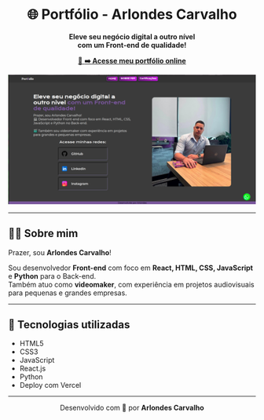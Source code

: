 <h1 align="center">🌐 Portfólio - Arlondes Carvalho</h1>

<p align="center">
  <strong>Eleve seu negócio digital a outro nível <br> com um Front-end de qualidade!</strong>
</p>

<p align="center">
  <a href="https://meu-portifolio-pessoal.vercel.app" target="_blank">
    🔗 <strong>➡️ Acesse meu portfólio online</strong>
  </a>
</p>

![Capa do portfólio](./assets/capa.png)

---

## 👨‍💻 Sobre mim

Prazer, sou **Arlondes Carvalho**!

Sou desenvolvedor **Front-end** com foco em **React, HTML, CSS, JavaScript** e **Python** para o Back-end.  
Também atuo como **videomaker**, com experiência em projetos audiovisuais para pequenas e grandes empresas.

---

## 🚀 Tecnologias utilizadas

- HTML5  
- CSS3  
- JavaScript  
- React.js  
- Python  
- Deploy com Vercel

---

<p align="center">
  Desenvolvido com 💜 por <strong>Arlondes Carvalho</strong>
</p>
